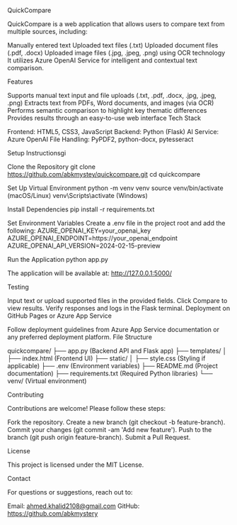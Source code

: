 QuickCompare

QuickCompare is a web application that allows users to compare text from multiple sources, including:

Manually entered text
Uploaded text files (.txt)
Uploaded document files (.pdf, .docx)
Uploaded image files (.jpg, .jpeg, .png) using OCR technology
It utilizes Azure OpenAI Service for intelligent and contextual text comparison.

Features

Supports manual text input and file uploads (.txt, .pdf, .docx, .jpg, .jpeg, .png)
Extracts text from PDFs, Word documents, and images (via OCR)
Performs semantic comparison to highlight key thematic differences
Provides results through an easy-to-use web interface
Tech Stack

Frontend: HTML5, CSS3, JavaScript
Backend: Python (Flask)
AI Service: Azure OpenAI
File Handling: PyPDF2, python-docx, pytesseract

Setup Instructionsgi

Clone the Repository
git clone https://github.com/abkmystey/quickcompare.git
cd quickcompare

Set Up Virtual Environment
python -m venv venv
source venv/bin/activate (macOS/Linux)
venv\Scripts\activate (Windows)

Install Dependencies
pip install -r requirements.txt

Set Environment Variables
Create a .env file in the project root and add the following:
AZURE_OPENAI_KEY=your_openai_key
AZURE_OPENAI_ENDPOINT=https://your_openai_endpoint
AZURE_OPENAI_API_VERSION=2024-02-15-preview

Run the Application
python app.py

The application will be available at:
http://127.0.0.1:5000/

Testing

Input text or upload supported files in the provided fields.
Click Compare to view results.
Verify responses and logs in the Flask terminal.
Deployment on GitHub Pages or Azure App Service

Follow deployment guidelines from Azure App Service documentation or any preferred deployment platform.
File Structure

quickcompare/
├── app.py (Backend API and Flask app)
├── templates/
│ ├── index.html (Frontend UI)
├── static/
│ ├── style.css (Styling if applicable)
├── .env (Environment variables)
├── README.md (Project documentation)
├── requirements.txt (Required Python libraries)
└── venv/ (Virtual environment)

Contributing

Contributions are welcome! Please follow these steps:

Fork the repository.
Create a new branch (git checkout -b feature-branch).
Commit your changes (git commit -am 'Add new feature').
Push to the branch (git push origin feature-branch).
Submit a Pull Request.

License

This project is licensed under the MIT License.

Contact

For questions or suggestions, reach out to:

Email: ahmed.khalid2108@gmail.com
GitHub: https://github.com/abkmystery